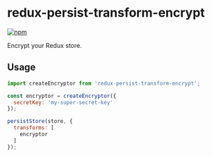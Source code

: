 # redux-persist-transform-encrypt

[![npm](https://img.shields.io/npm/v/redux-persist-transform-encrypt.svg?maxAge=2592000&style=flat-square)](https://www.npmjs.com/package/redux-persist-transform-encrypt)

Encrypt your Redux store.

## Usage

```js
import createEncryptor from 'redux-persist-transform-encrypt';

const encryptor = createEncryptor({
  secretKey: 'my-super-secret-key'
});

persistStore(store, {
  transforms: [
    encryptor
  ]
});

```
